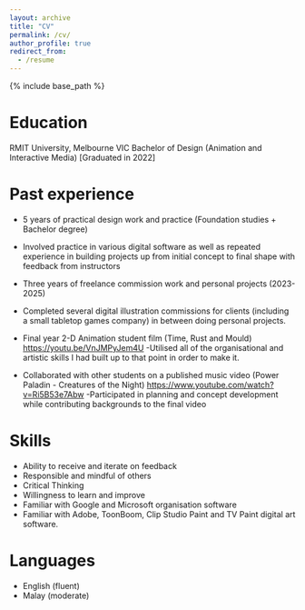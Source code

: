 ```yaml
---
layout: archive
title: "CV"
permalink: /cv/
author_profile: true
redirect_from:
  - /resume
---
```


{% include base_path %}

Education
======
RMIT University, Melbourne VIC
Bachelor of Design (Animation and Interactive Media)
[Graduated in 2022]

Past experience
======
* 5 years of practical design work and practice
(Foundation studies + Bachelor degree)
- Involved practice in various digital software as well as repeated
experience in building projects up from initial concept to final shape
with feedback from instructors

* Three years of freelance commission work and personal projects (2023-2025)
- Completed several digital illustration commissions for clients (including a 
small tabletop games company) in between doing personal projects.

* Final year 2-D Animation student film (Time, Rust and Mould)
https://youtu.be/VnJMPyJem4U
-Utilised all of the organisational and artistic skills I had built up to that
point in order to make it.

* Collaborated with other students on a published music video
(Power Paladin - Creatures of the Night)
https://www.youtube.com/watch?v=Ri5B53e7Abw
-Participated in planning and concept development while contributing
backgrounds to the final video
  
Skills
======
* Ability to receive and iterate  on
feedback
* Responsible and mindful of others
* Critical Thinking
* Willingness to learn and improve
* Familiar with Google and Microsoft
organisation software
* Familiar with Adobe, ToonBoom, 
Clip Studio Paint and TV Paint digital
art software.

Languages
======
* English (fluent)
* Malay (moderate)
